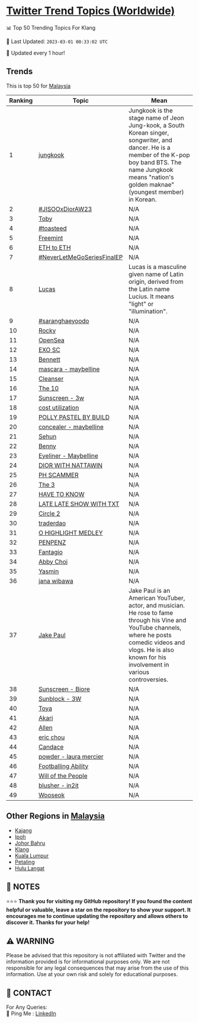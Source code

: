 [Twitter Trend Topics (Worldwide)](https://github.com/ErcinDedeoglu/Twitter-Trend-Topics)
==========


📊 Top 50 Trending Topics For Klang

📆 Last Updated: `2023-03-01 00:33:02 UTC`

🔧 Updated every 1 hour!


## Trends

This is top 50 for [Malaysia](</Malaysia>)

| Ranking | Topic | Mean |
| ------- | ------------ | ------------ |
| 1 | [jungkook](http://twitter.com/search?q=jungkook) | Jungkook is the stage name of Jeon Jung-kook, a South Korean singer, songwriter, and dancer. He is a member of the K-pop boy band BTS. The name Jungkook means "nation's golden maknae" (youngest member) in Korean. |
| 2 | [#JISOOxDiorAW23](http://twitter.com/search?q=%23JISOOxDiorAW23) | N/A |
| 3 | [Toby](http://twitter.com/search?q=Toby) | N/A |
| 4 | [#toasteed](http://twitter.com/search?q=%23toasteed) | N/A |
| 5 | [Freemint](http://twitter.com/search?q=Freemint) | N/A |
| 6 | [ETH to ETH](http://twitter.com/search?q=ETH+to+ETH) | N/A |
| 7 | [#NeverLetMeGoSeriesFinalEP](http://twitter.com/search?q=%23NeverLetMeGoSeriesFinalEP) | N/A |
| 8 | [Lucas](http://twitter.com/search?q=Lucas) | Lucas is a masculine given name of Latin origin, derived from the Latin name Lucius. It means "light" or "illumination". |
| 9 | [#saranghaeyoodo](http://twitter.com/search?q=%23saranghaeyoodo) | N/A |
| 10 | [Rocky](http://twitter.com/search?q=Rocky) | N/A |
| 11 | [OpenSea](http://twitter.com/search?q=OpenSea) | N/A |
| 12 | [EXO SC](http://twitter.com/search?q=EXO+SC) | N/A |
| 13 | [Bennett](http://twitter.com/search?q=Bennett) | N/A |
| 14 | [mascara - maybelline](http://twitter.com/search?q=mascara+-+maybelline) | N/A |
| 15 | [Cleanser](http://twitter.com/search?q=Cleanser) | N/A |
| 16 | [The 10](http://twitter.com/search?q=The+10) | N/A |
| 17 | [Sunscreen - 3w](http://twitter.com/search?q=Sunscreen+-+3w) | N/A |
| 18 | [cost utilization](http://twitter.com/search?q=cost+utilization) | N/A |
| 19 | [POLLY PASTEL BY BUILD](http://twitter.com/search?q=POLLY+PASTEL+BY+BUILD) | N/A |
| 20 | [concealer - maybelline](http://twitter.com/search?q=concealer+-+maybelline) | N/A |
| 21 | [Sehun](http://twitter.com/search?q=Sehun) | N/A |
| 22 | [Benny](http://twitter.com/search?q=Benny) | N/A |
| 23 | [Eyeliner - Maybelline](http://twitter.com/search?q=Eyeliner+-+Maybelline) | N/A |
| 24 | [DIOR WITH NATTAWIN](http://twitter.com/search?q=DIOR+WITH+NATTAWIN) | N/A |
| 25 | [PH SCAMMER](http://twitter.com/search?q=PH+SCAMMER) | N/A |
| 26 | [The 3](http://twitter.com/search?q=The+3) | N/A |
| 27 | [HAVE TO KNOW](http://twitter.com/search?q=HAVE+TO+KNOW) | N/A |
| 28 | [LATE LATE SHOW WITH TXT](http://twitter.com/search?q=LATE+LATE+SHOW+WITH+TXT) | N/A |
| 29 | [Circle 2](http://twitter.com/search?q=Circle+2) | N/A |
| 30 | [traderdao](http://twitter.com/search?q=traderdao) | N/A |
| 31 | [O HIGHLIGHT MEDLEY](http://twitter.com/search?q=O+HIGHLIGHT+MEDLEY) | N/A |
| 32 | [PENPENZ](http://twitter.com/search?q=PENPENZ) | N/A |
| 33 | [Fantagio](http://twitter.com/search?q=Fantagio) | N/A |
| 34 | [Abby Choi](http://twitter.com/search?q=Abby+Choi) | N/A |
| 35 | [Yasmin](http://twitter.com/search?q=Yasmin) | N/A |
| 36 | [jana wibawa](http://twitter.com/search?q=jana+wibawa) | N/A |
| 37 | [Jake Paul](http://twitter.com/search?q=Jake+Paul) | Jake Paul is an American YouTuber, actor, and musician. He rose to fame through his Vine and YouTube channels, where he posts comedic videos and vlogs. He is also known for his involvement in various controversies. |
| 38 | [Sunscreen - Biore](http://twitter.com/search?q=Sunscreen+-+Biore) | N/A |
| 39 | [Sunblock - 3W](http://twitter.com/search?q=Sunblock+-+3W) | N/A |
| 40 | [Toya](http://twitter.com/search?q=Toya) | N/A |
| 41 | [Akari](http://twitter.com/search?q=Akari) | N/A |
| 42 | [Allen](http://twitter.com/search?q=Allen) | N/A |
| 43 | [eric chou](http://twitter.com/search?q=eric+chou) | N/A |
| 44 | [Candace](http://twitter.com/search?q=Candace) | N/A |
| 45 | [powder - laura mercier](http://twitter.com/search?q=powder+-+laura+mercier) | N/A |
| 46 | [Footballing Ability](http://twitter.com/search?q=Footballing+Ability) | N/A |
| 47 | [Will of the People](http://twitter.com/search?q=Will+of+the+People) | N/A |
| 48 | [blusher - in2it](http://twitter.com/search?q=blusher+-+in2it) | N/A |
| 49 | [Wooseok](http://twitter.com/search?q=Wooseok) | N/A |



## Other Regions in [Malaysia](</Malaysia>)

* [Kajang](</Malaysia/Kajang.md>)
* [Ipoh](</Malaysia/Ipoh.md>)
* [Johor Bahru](</Malaysia/Johor Bahru.md>)
* [Klang](</Malaysia/Klang.md>)
* [Kuala Lumpur](</Malaysia/Kuala Lumpur.md>)
* [Petaling](</Malaysia/Petaling.md>)
* [Hulu Langat](</Malaysia/Hulu Langat.md>)



## 📝 NOTES

⭐⭐⭐ **Thank you for visiting my GitHub repository! If you found the content helpful or valuable, leave a star on the repository to show your support. It encourages me to continue updating the repository and allows others to discover it. Thanks for your help!**


## ⚠️ WARNING

Please be advised that this repository is not affiliated with Twitter and the information provided is for informational purposes only. We are not responsible for any legal consequences that may arise from the use of this information. Use at your own risk and solely for educational purposes.


## 📨 CONTACT

 For Any Queries:  
            🏓 Ping Me : [LinkedIn](https://www.linkedin.com/in/ercindedeoglu/)
